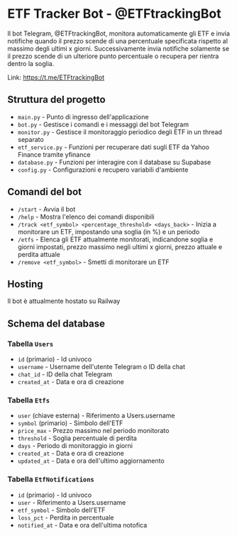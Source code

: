 # ETF Tracker Bot - @ETFtrackingBot

Il bot Telegram, @ETFtrackingBot, monitora automaticamente gli ETF e invia notifiche quando il prezzo scende di una percentuale specificata rispetto al massimo degli ultimi x giorni.
Successivamente invia notifiche solamente se il prezzo scende di un ulteriore punto percentuale o recupera per rientra dentro la soglia.

Link: https://t.me/ETFtrackingBot

## Struttura del progetto

- `main.py` - Punto di ingresso dell'applicazione
- `bot.py` - Gestisce i comandi e i messaggi del bot Telegram
- `monitor.py` - Gestisce il monitoraggio periodico degli ETF in un thread separato
- `etf_service.py` - Funzioni per recuperare dati sugli ETF da Yahoo Finance tramite yfinance
- `database.py` - Funzioni per interagire con il database su Supabase
- `config.py` - Configurazioni e recupero variabili d'ambiente

## Comandi del bot

- `/start` - Avvia il bot
- `/help` - Mostra l'elenco dei comandi disponibili
- `/track <etf_symbol> <percentage_threshold> <days_back>` - Inizia a monitorare un ETF, impostando una soglia (in %) e un periodo
- `/etfs` - Elenca gli ETF attualmente monitorati, indicandone soglia e giorni impostati, prezzo massimo negli ultimi x giorni, prezzo attuale e perdita attuale
- `/remove <etf_symbol>` - Smetti di monitorare un ETF

## Hosting

Il bot è attualmente hostato su Railway

## Schema del database

### Tabella `Users`
- `id` (primario) - Id univoco
- `username` - Username dell'utente Telegram o ID della chat
- `chat_id` - ID della chat Telegram
- `created_at` - Data e ora di creazione

### Tabella `Etfs`
- `user` (chiave esterna) - Riferimento a Users.username
- `symbol` (primario) - Simbolo dell'ETF
- `price_max` - Prezzo massimo nel periodo monitorato
- `threshold` - Soglia percentuale di perdita
- `days` - Periodo di monitoraggio in giorni
- `created_at` - Data e ora di creazione
- `updated_at` - Data e ora dell'ultimo aggiornamento

### Tabella `EtfNotifications`
- `id` (primario) - Id univoco
- `user` - Riferimento a Users.username
- `etf_symbol` - Simbolo dell'ETF
- `loss_pct` - Perdita in percentuale
- `notified_at` - Data e ora dell'ultima notofica